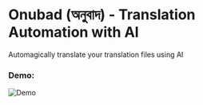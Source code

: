 # Onubad (অনুবাদ) - Translation Automation with AI

Automagically translate your translation files using AI

### Demo:

![Demo](docs/assets/demo.gif)
